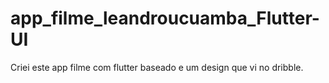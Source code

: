 # app_filme_leandroucuamba_Flutter-UI
 Criei este app filme com flutter baseado e um design que vi no dribble.
